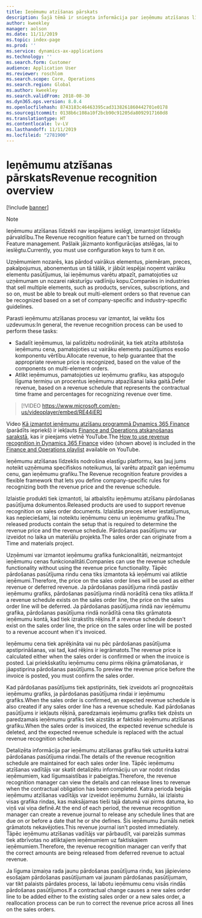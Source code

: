 ```yaml
---
title: Ieņēmumu atzīšanas pārskats
description: Šajā tēmā ir sniegta informācija par ieņēmumu atzīšanas līdzekli. Šis līdzeklis nodrošina elastīgu platformu, kas ļauj jums noteikt uzņēmuma specifiskos noteikumus, lai varētu atpazīt gan ieņēmumu cenu, gan ieņēmumu grafiku vairāku elementu pasūtījumiem.
author: kweekley
manager: aolson
ms.date: 11/11/2019
ms.topic: index-page
ms.prod: ''
ms.service: dynamics-ax-applications
ms.technology: ''
ms.search.form: Customer
audience: Application User
ms.reviewer: roschlom
ms.search.scope: Core, Operations
ms.search.region: Global
ms.author: kweekley
ms.search.validFrom: 2018-08-30
ms.dyn365.ops.version: 8.0.4
ms.openlocfilehash: 8743183c46463395cad3138261860442701e0178
ms.sourcegitcommit: 0138b6c108a10f2bcb90c91205da8092917160d8
ms.translationtype: HT
ms.contentlocale: lv-LV
ms.lasthandoff: 11/11/2019
ms.locfileid: "2781900"
---
```

# <a name="revenue-recognition-overview"></a><span data-ttu-id="273ca-104">Ieņēmumu atzīšanas pārskats</span><span class="sxs-lookup"><span data-stu-id="273ca-104">Revenue recognition overview</span></span>

[!include [banner](../includes/banner.md)]

> [!NOTE]
> <span data-ttu-id="273ca-105">Ieņēmumu atzīšanas līdzekli nav iespējams ieslēgt, izmantojot līdzekļu pārvaldību.</span><span class="sxs-lookup"><span data-stu-id="273ca-105">The Revenue recognition feature can't be turned on through Feature management.</span></span> <span data-ttu-id="273ca-106">Pašlaik jāizmanto konfigurācijas atslēgas, lai to ieslēgtu.</span><span class="sxs-lookup"><span data-stu-id="273ca-106">Currently, you must use configuration keys to turn it on.</span></span>

<span data-ttu-id="273ca-107">Uzņēmumiem nozarēs, kas pārdod vairākus elementus, piemēram, preces, pakalpojumus, abonementus un tā tālāk, ir jābūt iespējai noņemt vairāku elementu pasūtījumus, lai ieņēmumus varētu atpazīt, pamatojoties uz uzņēmumam un nozarei raksturīgu vadlīniju kopu.</span><span class="sxs-lookup"><span data-stu-id="273ca-107">Companies in industries that sell multiple elements, such as products, services, subscriptions, and so on, must be able to break out multi-element orders so that revenue can be recognized based on a set of company-specific and industry-specific guidelines.</span></span>

<span data-ttu-id="273ca-108">Parasti ieņēmumu atzīšanas procesu var izmantot, lai veiktu šos uzdevumus:</span><span class="sxs-lookup"><span data-stu-id="273ca-108">In general, the revenue recognition process can be used to perform these tasks:</span></span>

* <span data-ttu-id="273ca-109">Sadalīt ieņēmumus, lai palīdzētu nodrošināt, ka tiek atzīta atbilstoša ieņēmumu cena, pamatojoties uz vairāku elementu pasūtījumos esošo komponentu vērtību.</span><span class="sxs-lookup"><span data-stu-id="273ca-109">Allocate revenue, to help guarantee that the appropriate revenue price is recognized, based on the value of the components on multi-element orders.</span></span>
* <span data-ttu-id="273ca-110">Atlikt ieņēmumus, pamatojoties uz ieņēmumu grafiku, kas atspoguļo līguma termiņu un procentus ieņēmumu atpazīšanai laika gaitā.</span><span class="sxs-lookup"><span data-stu-id="273ca-110">Defer revenue, based on a revenue schedule that represents the contractual time frame and percentages for recognizing revenue over time.</span></span>

> [!VIDEO https://www.microsoft.com/en-us/videoplayer/embed/RE44iER]

<span data-ttu-id="273ca-111">Video [Kā izmantot ieņēmumu atzīšanu programmā Dynamics 365 Finance](https://youtu.be/v3amIsiqvoo) (parādīts iepriekš) ir iekļauts [Finance and Operations atskaņošanas sarakstā](https://www.youtube.com/playlist?list=PLcakwueIHoT_SYfIaPGoOhloFoCXiUSyW), kas ir pieejams vietnē YouTube.</span><span class="sxs-lookup"><span data-stu-id="273ca-111">The [How to use revenue recognition in Dynamics 365 Finance](https://youtu.be/v3amIsiqvoo) video (shown above) is included in the [Finance and Operations playlist](https://www.youtube.com/playlist?list=PLcakwueIHoT_SYfIaPGoOhloFoCXiUSyW) available on YouTube.</span></span>

<span data-ttu-id="273ca-112">Ieņēmumu atzīšanas līdzeklis nodrošina elastīgu platformu, kas ļauj jums noteikt uzņēmuma specifiskos noteikumus, lai varētu atpazīt gan ieņēmumu cenu, gan ieņēmumu grafiku.</span><span class="sxs-lookup"><span data-stu-id="273ca-112">The Revenue recognition feature provides a flexible framework that lets you define company-specific rules for recognizing both the revenue price and the revenue schedule.</span></span>

<span data-ttu-id="273ca-113">Izlaistie produkti tiek izmantoti, lai atbalstītu ieņēmumu atzīšanu pārdošanas pasūtījuma dokumentos.</span><span class="sxs-lookup"><span data-stu-id="273ca-113">Released products are used to support revenue recognition on sales order documents.</span></span> <span data-ttu-id="273ca-114">Izlaistās preces ietver iestatījumus, kas nepieciešami, lai noteiktu ieņēmumu cenu un ieņēmumu grafiku.</span><span class="sxs-lookup"><span data-stu-id="273ca-114">The released products contain the setup that is required to determine the revenue price and the revenue schedule.</span></span> <span data-ttu-id="273ca-115">Pārdošanas pasūtījumu var izveidot no laika un materiālu projekta.</span><span class="sxs-lookup"><span data-stu-id="273ca-115">The sales order can originate from a Time and materials project.</span></span>

<span data-ttu-id="273ca-116">Uzņēmumi var izmantot ieņēmumu grafika funkcionalitāti, neizmantojot ieņēmumu cenas funkcionalitāti.</span><span class="sxs-lookup"><span data-stu-id="273ca-116">Companies can use the revenue schedule functionality without using the revenue price functionality.</span></span> <span data-ttu-id="273ca-117">Tāpēc pārdošanas pasūtījuma rindu cena tiks izmantota kā ieņēmumi vai atliktie ieņēmumi.</span><span class="sxs-lookup"><span data-stu-id="273ca-117">Therefore, the price on the sales order lines will be used as either revenue or deferred revenue.</span></span> <span data-ttu-id="273ca-118">Ja pārdošanas pasūtījuma rindā pastāv ieņēmumu grafiks, pārdošanas pasūtījuma rindā norādītā cena tiks atlikta.</span><span class="sxs-lookup"><span data-stu-id="273ca-118">If a revenue schedule exists on the sales order line, the price on the sales order line will be deferred.</span></span> <span data-ttu-id="273ca-119">Ja pārdošanas pasūtījuma rindā nav ieņēmumu grafika, pārdošanas pasūtījuma rindā norādītā cena tiks grāmatota ieņēmumu kontā, kad tiek izrakstīts rēķins.</span><span class="sxs-lookup"><span data-stu-id="273ca-119">If a revenue schedule doesn't exist on the sales order line, the price on the sales order line will be posted to a revenue account when it's invoiced.</span></span>

<span data-ttu-id="273ca-120">Ieņēmumu cena tiek aprēķināta vai nu pēc pārdošanas pasūtījuma apstiprināšanas, vai tad, kad rēķins ir iegrāmatots.</span><span class="sxs-lookup"><span data-stu-id="273ca-120">The revenue price is calculated either when the sales order is confirmed or when the invoice is posted.</span></span> <span data-ttu-id="273ca-121">Lai priekšskatītu ieņēmumu cenu pirms rēķina grāmatošanas, ir jāapstiprina pārdošanas pasūtījums.</span><span class="sxs-lookup"><span data-stu-id="273ca-121">To preview the revenue price before the invoice is posted, you must confirm the sales order.</span></span>

<span data-ttu-id="273ca-122">Kad pārdošanas pasūtījums tiek apstiprināts, tiek izveidots arī prognozētais ieņēmumu grafiks, ja pārdošanas pasūtījuma rindai ir ieņēmumu grafiks.</span><span class="sxs-lookup"><span data-stu-id="273ca-122">When the sales order is confirmed, an expected revenue schedule is also created if any sales order line has a revenue schedule.</span></span> <span data-ttu-id="273ca-123">Kad pārdošanas pasūtījums ir iekļauts rēķinā, paredzamais ieņēmumu grafiks tiek dzēsts un paredzamais ieņēmumu grafiks tiek aizstāts ar faktisko ieņēmumu atzīšanas grafiku.</span><span class="sxs-lookup"><span data-stu-id="273ca-123">When the sales order is invoiced, the expected revenue schedule is deleted, and the expected revenue schedule is replaced with the actual revenue recognition schedule.</span></span>

<span data-ttu-id="273ca-124">Detalizēta informācija par ieņēmumu atzīšanas grafiku tiek uzturēta katrai pārdošanas pasūtījuma rindai.</span><span class="sxs-lookup"><span data-stu-id="273ca-124">The details of the revenue recognition schedule are maintained for each sales order line.</span></span> <span data-ttu-id="273ca-125">Tāpēc ieņēmumu atzīšanas vadītājs var skatīt detalizētu informāciju un var nodot rindas ieņēmumiem, kad līgumsaistības ir pabeigtas.</span><span class="sxs-lookup"><span data-stu-id="273ca-125">Therefore, the revenue recognition manager can view the details and can release lines to revenue when the contractual obligation has been completed.</span></span> <span data-ttu-id="273ca-126">Katra perioda beigās ieņēmumu atzīšanas vadītājs var izveidot ieņēmumu žurnālu, lai izlaistu visas grafika rindas, kas maksājamas tieši tajā datumā vai pirms datuma, ko viņš vai viņa definē.</span><span class="sxs-lookup"><span data-stu-id="273ca-126">At the end of each period, the revenue recognition manager can create a revenue journal to release any schedule lines that are due on or before a date that he or she defines.</span></span> <span data-ttu-id="273ca-127">Šis ieņēmumu žurnāls netiek grāmatots nekavējoties.</span><span class="sxs-lookup"><span data-stu-id="273ca-127">This revenue journal isn't posted immediately.</span></span> <span data-ttu-id="273ca-128">Tāpēc ieņēmumu atzīšanas vadītājs var pārbaudīt, vai pareizās summas tiek atbrīvotas no atliktajiem ieņēmumiem uz faktiskajiem ieņēmumiem.</span><span class="sxs-lookup"><span data-stu-id="273ca-128">Therefore, the revenue recognition manager can verify that the correct amounts are being released from deferred revenue to actual revenue.</span></span>

<span data-ttu-id="273ca-129">Ja līguma izmaiņa rada jaunu pārdošanas pasūtījuma rindu, kas jāpievieno esošajam pārdošanas pasūtījumam vai jaunam pārdošanas pasūtījumam, var tikt palaists pārdales process, lai labotu ieņēmumu cenu visās rindās pārdošanas pasūtījumos.</span><span class="sxs-lookup"><span data-stu-id="273ca-129">If a contractual change causes a new sales order line to be added either to the existing sales order or a new sales order, a reallocation process can be run to correct the revenue price across all lines on the sales orders.</span></span>
